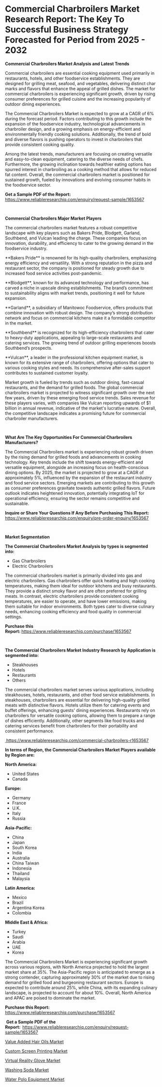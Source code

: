 <p><h1>Commercial Charbroilers Market Research Report: The Key To Successful Business Strategy Forecasted for Period from 2025 - 2032</h1></p><p><strong>Commercial Charbroilers Market Analysis and Latest Trends</strong></p>
<p><p>Commercial charbroilers are essential cooking equipment used primarily in restaurants, hotels, and other foodservice establishments. They are designed for grilling meat, seafood, and vegetables, delivering distinct char marks and flavors that enhance the appeal of grilled dishes. The market for commercial charbroilers is experiencing significant growth, driven by rising consumer preferences for grilled cuisine and the increasing popularity of outdoor dining experiences.</p><p>The Commercial Charbroilers Market is expected to grow at a CAGR of 6% during the forecast period. Factors contributing to this growth include the expansion of the foodservice industry, technological advancements in charbroiler design, and a growing emphasis on energy-efficient and environmentally friendly cooking solutions. Additionally, the trend of bold and diverse flavors is pushing operators to invest in charbroilers that provide consistent cooking quality.</p><p>Among the latest trends, manufacturers are focusing on creating versatile and easy-to-clean equipment, catering to the diverse needs of chefs. Furthermore, the growing inclination towards healthier eating options has spurred interest in charbroiling as a cooking method that allows for reduced fat content. Overall, the commercial charbroilers market is positioned for sustained growth, fueled by innovations and evolving consumer habits in the foodservice sector.</p></p>
<p><strong>Get a Sample PDF of the Report:&nbsp;</strong> <a href="https://www.reliableresearchiq.com/enquiry/request-sample/1653567?utm_campaign=1102&utm_medium=2&utm_source=Github&utm_content=ia&utm_term=07032025&utm_id=commercial-charbroilers">https://www.reliableresearchiq.com/enquiry/request-sample/1653567</a></p>
<p>&nbsp;</p>
<p><strong>Commercial Charbroilers Major Market Players</strong></p>
<p><p>The commercial charbroilers market features a robust competitive landscape with key players such as Bakers Pride, Blodgett, Garland, Southbend, and Vulcan leading the charge. These companies focus on innovation, durability, and efficiency to cater to the growing demand in the foodservice industry.</p><p>**Bakers Pride** is renowned for its high-quality charbroilers, emphasizing energy efficiency and versatility. With a strong reputation in the pizza and restaurant sector, the company is positioned for steady growth due to increased food service activities post-pandemic.</p><p>**Blodgett**, known for its advanced technology and performance, has carved a niche in upscale dining establishments. The brand’s commitment to sustainability aligns with market trends, positioning it well for future expansion.</p><p>**Garland**, a subsidiary of Manitowoc Foodservice, offers products that combine innovation with robust design. The company’s strong distribution network and focus on commercial kitchens make it a formidable competitor in the market.</p><p>**Southbend** is recognized for its high-efficiency charbroilers that cater to heavy-duty applications, appealing to large-scale restaurants and catering services. The growing trend of outdoor grilling experiences boosts Southbend’s prospects.</p><p>**Vulcan**, a leader in the professional kitchen equipment market, is known for its extensive range of charbroilers, offering options that cater to various cooking styles and needs. Its comprehensive after-sales support contributes to sustained customer loyalty.</p><p>Market growth is fueled by trends such as outdoor dining, fast-casual restaurants, and the demand for grilled foods. The global commercial charbroilers market is projected to witness significant growth over the next few years, driven by these emerging food service trends. Sales revenue for these players varies, with companies like Vulcan reporting upwards of $1 billion in annual revenue, indicative of the market's lucrative nature. Overall, the competitive landscape indicates a promising future for commercial charbroiler manufacturers.</p></p>
<p>&nbsp;</p>
<p><strong>What Are The Key Opportunities For Commercial Charbroilers Manufacturers?</strong></p>
<p><p>The Commercial Charbroilers market is experiencing robust growth driven by the rising demand for grilled foods and advancements in cooking technology. Key trends include the shift towards energy-efficient and versatile equipment, alongside an increasing focus on health-conscious dining options. By 2025, the market is projected to grow at a CAGR of approximately 5%, influenced by the expansion of the restaurant industry and food service sectors. Emerging markets are contributing to this growth as consumer preferences gravitate towards authentic grilled flavors. Future outlook indicates heightened innovation, potentially integrating IoT for operational efficiency, ensuring the sector remains competitive and sustainable.</p></p>
<p><strong>Inquire or Share Your Questions If Any Before Purchasing This Report:</strong> <a href="https://www.reliableresearchiq.com/enquiry/pre-order-enquiry/1653567?utm_campaign=1102&utm_medium=2&utm_source=Github&utm_content=ia&utm_term=07032025&utm_id=commercial-charbroilers">https://www.reliableresearchiq.com/enquiry/pre-order-enquiry/1653567</a></p>
<p>&nbsp;</p>
<p><strong>Market Segmentation</strong></p>
<p><strong>The Commercial Charbroilers Market Analysis by types is segmented into:</strong></p>
<p><ul><li>Gas Charbroilers</li><li>Electric Charbroilers</li></ul></p>
<p><p>The commercial charbroilers market is primarily divided into gas and electric charbroilers. Gas charbroilers offer quick heating and high cooking temperatures, making them ideal for outdoor kitchens and busy restaurants. They provide a distinct smoky flavor and are often preferred for grilling meats. In contrast, electric charbroilers provide consistent cooking temperatures, are easier to operate, and have lower emissions, making them suitable for indoor environments. Both types cater to diverse culinary needs, enhancing cooking efficiency and food quality in commercial settings.</p></p>
<p><strong>Purchase this Report:&nbsp;</strong><a href="https://www.reliableresearchiq.com/purchase/1653567?utm_campaign=1102&utm_medium=2&utm_source=Github&utm_content=ia&utm_term=07032025&utm_id=commercial-charbroilers">https://www.reliableresearchiq.com/purchase/1653567</a></p>
<p>&nbsp;</p>
<p><strong>The Commercial Charbroilers Market Industry Research by Application is segmented into:</strong></p>
<p><ul><li>Steakhouses</li><li>Hotels</li><li>Restaurants</li><li>Others</li></ul></p>
<p><p>The commercial charbroilers market serves various applications, including steakhouses, hotels, restaurants, and other food service establishments. In steakhouses, charbroilers are essential for delivering high-quality grilled meats with distinctive flavors. Hotels utilize them for catering events and buffet offerings, enhancing guests' dining experiences. Restaurants rely on charbroilers for versatile cooking options, allowing them to prepare a range of dishes efficiently. Additionally, other segments like food trucks and catering services benefit from charbroilers for their portability and consistent performance.</p></p>
<p><a href="https://www.reliableresearchiq.com/commercial-charbroilers-r1653567?utm_campaign=1102&utm_medium=2&utm_source=Github&utm_content=ia&utm_term=07032025&utm_id=commercial-charbroilers">&nbsp;https://www.reliableresearchiq.com/commercial-charbroilers-r1653567</a></p>
<p><strong>In terms of Region, the Commercial Charbroilers Market Players available by Region are:</strong></p>
<p>
    <p> <strong> North America: </strong>
        <ul>
            <li>United States</li>
            <li>Canada</li>
        </ul>
        </p> 
    <p> <strong> Europe: </strong>
        <ul>
            <li>Germany</li>
            <li>France</li>
            <li>U.K.</li>
            <li>Italy</li>
            <li>Russia</li>
        </ul>
        </p> 
    <p> <strong> Asia-Pacific: </strong>
        <ul>
            <li>China</li>
            <li>Japan</li>
            <li>South Korea</li>
            <li>India</li>
            <li>Australia</li>
            <li>China Taiwan</li>
            <li>Indonesia</li>
            <li>Thailand</li>
            <li>Malaysia</li>
        </ul>
        </p> 
    <p> <strong> Latin America: </strong>
        <ul>
            <li>Mexico</li>
            <li>Brazil</li>
            <li>Argentina Korea</li>
            <li>Colombia</li>
        </ul>
        </p> 
    <p> <strong> Middle East & Africa: </strong>
        <ul>
            <li>Turkey</li>
            <li>Saudi</li>
            <li>Arabia</li>
            <li>UAE</li>
            <li>Korea</li>
        </ul>
    </p>
    </p>
<p><p>The Commercial Charbroilers Market is experiencing significant growth across various regions, with North America projected to hold the largest market share at 35%. The Asia-Pacific region is anticipated to emerge as a strong contender, capturing approximately 30% of the market due to rising demand for grilled food and burgeoning restaurant sectors. Europe is expected to contribute around 25%, while China, with its expanding culinary landscape, is projected to account for about 10%. Overall, North America and APAC are poised to dominate the market.</p></p>
<p><strong>Purchase this Report: </strong><a href="https://www.reliableresearchiq.com/purchase/1653567?utm_campaign=1102&utm_medium=2&utm_source=Github&utm_content=ia&utm_term=07032025&utm_id=commercial-charbroilers">https://www.reliableresearchiq.com/purchase/1653567</a></p>
<p>&nbsp;<strong>Get a Sample PDF of the Report:&nbsp;&nbsp;</strong><a href="https://www.reliableresearchiq.com/enquiry/request-sample/1653567?utm_campaign=1102&utm_medium=2&utm_source=Github&utm_content=ia&utm_term=07032025&utm_id=commercial-charbroilers">https://www.reliableresearchiq.com/enquiry/request-sample/1653567</a></p>
<p><strong></strong></p>
<p><p><a href="https://github.com/uldularido/Market-Research-Report-List-1/blob/main/value-added-hair-oils-market.md?utm_campaign=1102&utm_medium=2&utm_source=Github&utm_content=ia&utm_term=07032025&utm_id=commercial-charbroilers">Value Added Hair Oils Market</a></p><p><a href="https://github.com/panciujoslin3/Market-Research-Report-List-1/blob/main/custom-screen-printing-market.md?utm_campaign=1102&utm_medium=2&utm_source=Github&utm_content=ia&utm_term=07032025&utm_id=commercial-charbroilers">Custom Screen Printing Market</a></p><p><a href="https://github.com/widlerumland/Market-Research-Report-List-1/blob/main/virtual-reality-glove-market.md?utm_campaign=1102&utm_medium=2&utm_source=Github&utm_content=ia&utm_term=07032025&utm_id=commercial-charbroilers">Virtual Reality Glove Market</a></p><p><a href="https://github.com/gummaarmel83/Market-Research-Report-List-1/blob/main/washing-soda-market.md?utm_campaign=1102&utm_medium=2&utm_source=Github&utm_content=ia&utm_term=07032025&utm_id=commercial-charbroilers">Washing Soda Market</a></p><p><a href="https://github.com/akitamegge65/Market-Research-Report-List-1/blob/main/water-polo-equipment-market.md?utm_campaign=1102&utm_medium=2&utm_source=Github&utm_content=ia&utm_term=07032025&utm_id=commercial-charbroilers">Water Polo Equipment Market</a></p></p>